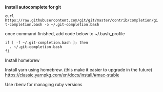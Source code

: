 **install autocomplete for git**

`curl https://raw.githubusercontent.com/git/git/master/contrib/completion/git-completion.bash -o ~/.git-completion.bash`

once command finished, add code below to ~/.bash_profile

```
if [ -f ~/.git-completion.bash ]; then
  . ~/.git-completion.bash
fi
```
Install homebrew

Install yarn using homebrew. (this make it easier to upgrade in the future)
https://classic.yarnpkg.com/en/docs/install/#mac-stable

Use rbenv for managing ruby versions

